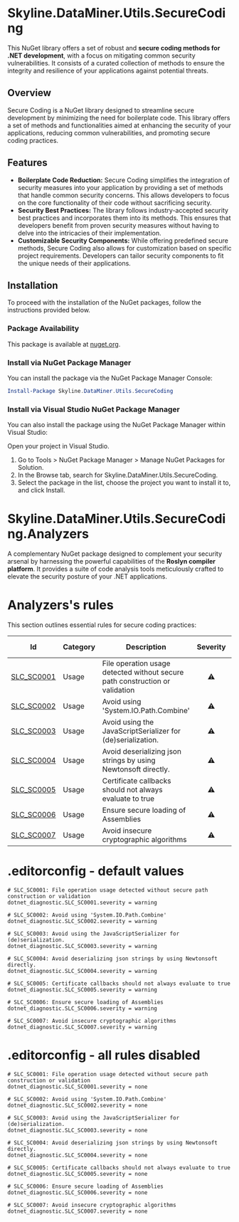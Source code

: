 
# Skyline.DataMiner.Utils.SecureCoding
This NuGet library offers a set of robust and **secure coding methods for .NET development**, with a focus on mitigating common security vulnerabilities. It consists of a curated collection of methods to ensure the integrity and resilience of your applications against potential threats. 

## Overview
Secure Coding is a NuGet library designed to streamline secure development by minimizing the need for boilerplate code. This library offers a set of methods and functionalities aimed at enhancing the security of your applications, reducing common vulnerabilities, and promoting secure coding practices.

## Features
- **Boilerplate Code Reduction:** Secure Coding simplifies the integration of security measures into your application by providing a set of methods that handle common security concerns. This allows developers to focus on the core functionality of their code without sacrificing security.
- **Security Best Practices:** The library follows industry-accepted security best practices and incorporates them into its methods. This ensures that developers benefit from proven security measures without having to delve into the intricacies of their implementation.
- **Customizable Security Components:** While offering predefined secure methods, Secure Coding also allows for customization based on specific project requirements. Developers can tailor security components to fit the unique needs of their applications.

## Installation
To proceed with the installation of the NuGet packages, follow the instructions provided below. 

### Package Availability
This package is available at [nuget.org](https://www.nuget.org/packages/Skyline.DataMiner.Utils.SecureCoding).

### Install via NuGet Package Manager
You can install the package via the NuGet Package Manager Console:
```powershell
Install-Package Skyline.DataMiner.Utils.SecureCoding
````

### Install via Visual Studio NuGet Package Manager
You can also install the package using the NuGet Package Manager within Visual Studio:

Open your project in Visual Studio.
1. Go to Tools > NuGet Package Manager > Manage NuGet Packages for Solution.
2. In the Browse tab, search for Skyline.DataMiner.Utils.SecureCoding.
3. Select the package in the list, choose the project you want to install it to, and click Install.

# Skyline.DataMiner.Utils.SecureCoding.Analyzers
A complementary NuGet package designed to complement your security arsenal by harnessing the powerful capabilities of the **Roslyn compiler platform**. It provides a suite of code analysis tools meticulously crafted to elevate the security posture of your .NET applications.

# Analyzers's rules
This section outlines essential rules for secure coding practices:

<!-- rules -->

|Id|Category|Description|Severity|Is enabled|Code fix|
|--|--------|-----------|:------:|:--------:|:------:|
|[SLC_SC0001](https://github.com/SkylineCommunications/Skyline.DataMiner.Utils.SecureCoding/blob/main/docs/Rules/SLC_SC0001.md)|Usage|File operation usage detected without secure path construction or validation|⚠️|✔️|❌|
|[SLC_SC0002](https://github.com/SkylineCommunications/Skyline.DataMiner.Utils.SecureCoding/blob/main/docs/Rules/SLC_SC0002.md)|Usage|Avoid using 'System.IO.Path.Combine'|⚠️|✔️|✔️|
|[SLC_SC0003](https://github.com/SkylineCommunications/Skyline.DataMiner.Utils.SecureCoding/blob/main/docs/Rules/SLC_SC0003.md)|Usage|Avoid using the JavaScriptSerializer for (de)serialization.|⚠️|✔️|❌|
|[SLC_SC0004](https://github.com/SkylineCommunications/Skyline.DataMiner.Utils.SecureCoding/blob/main/docs/Rules/SLC_SC0004.md)|Usage|Avoid deserializing json strings by using Newtonsoft directly.|⚠️|✔️|✔️|
|[SLC_SC0005](https://github.com/SkylineCommunications/Skyline.DataMiner.Utils.SecureCoding/blob/main/docs/Rules/SLC_SC0005.md)|Usage|Certificate callbacks should not always evaluate to true|⚠️|✔️|❌|
|[SLC_SC0006](https://github.com/SkylineCommunications/Skyline.DataMiner.Utils.SecureCoding/blob/main/docs/Rules/SLC_SC0006.md)|Usage|Ensure secure loading of Assemblies|⚠️|✔️|✔️|
|[SLC_SC0007](https://github.com/SkylineCommunications/Skyline.DataMiner.Utils.SecureCoding/blob/main/docs/Rules/SLC_SC0007.md)|Usage|Avoid insecure cryptographic algorithms|⚠️|✔️|❌|

<!-- rules -->


# .editorconfig - default values

```editorconfig
# SLC_SC0001: File operation usage detected without secure path construction or validation
dotnet_diagnostic.SLC_SC0001.severity = warning

# SLC_SC0002: Avoid using 'System.IO.Path.Combine'
dotnet_diagnostic.SLC_SC0002.severity = warning

# SLC_SC0003: Avoid using the JavaScriptSerializer for (de)serialization.
dotnet_diagnostic.SLC_SC0003.severity = warning

# SLC_SC0004: Avoid deserializing json strings by using Newtonsoft directly.
dotnet_diagnostic.SLC_SC0004.severity = warning

# SLC_SC0005: Certificate callbacks should not always evaluate to true
dotnet_diagnostic.SLC_SC0005.severity = warning

# SLC_SC0006: Ensure secure loading of Assemblies
dotnet_diagnostic.SLC_SC0006.severity = warning

# SLC_SC0007: Avoid insecure cryptographic algorithms
dotnet_diagnostic.SLC_SC0007.severity = warning
```

# .editorconfig - all rules disabled

```editorconfig
# SLC_SC0001: File operation usage detected without secure path construction or validation
dotnet_diagnostic.SLC_SC0001.severity = none

# SLC_SC0002: Avoid using 'System.IO.Path.Combine'
dotnet_diagnostic.SLC_SC0002.severity = none

# SLC_SC0003: Avoid using the JavaScriptSerializer for (de)serialization.
dotnet_diagnostic.SLC_SC0003.severity = none

# SLC_SC0004: Avoid deserializing json strings by using Newtonsoft directly.
dotnet_diagnostic.SLC_SC0004.severity = none

# SLC_SC0005: Certificate callbacks should not always evaluate to true
dotnet_diagnostic.SLC_SC0005.severity = none

# SLC_SC0006: Ensure secure loading of Assemblies
dotnet_diagnostic.SLC_SC0006.severity = none

# SLC_SC0007: Avoid insecure cryptographic algorithms
dotnet_diagnostic.SLC_SC0007.severity = none
```
